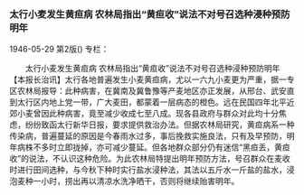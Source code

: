### 太行小麦发生黄疸病  农林局指出“黄疸收”说法不对号召选种浸种预防明年

1946-05-29
第2版()
专栏：

　　太行小麦发生黄疸病
    农林局指出“黄疸收”说法不对号召选种浸种预防明年
    【本报长治讯】太行各地普遍发生小麦黄疸病，尤以一六九小麦更为严重，据一专区农林局报导：此种病害，在冀南及冀鲁豫等产麦地区亦正发展，从邢台、武安直到太行区内地上党一带，广大麦田，都蒙着一层病态的橙色。远在民国四年北平近郊小麦曾因此种病害，竟至减少收成七至八成。现各县政府与群众对此均十分焦虑，纷纷致函太行新华日报，要求提供救治办法。但据农林局研究，黄疸病系一种传染病，普遍蔓延的原因是今春雨水过多，事后挽救实施良法，只有及早预防，明年病株不多时立即拢掉，亦可减少蔓延。但各地群众部分仍有迷信“黑疸丢，黄疸收”的说法，不认识这种危险。为此农林局特提出明年预防方法，号召群众在麦收时进行田间选种，与今秋下种时实行盐水浸种法，其法以五斤水一斤盐的盐水，浸泡麦种一小时，捞出再以清凉水洗净晒干，否则将继续贻害明年。
